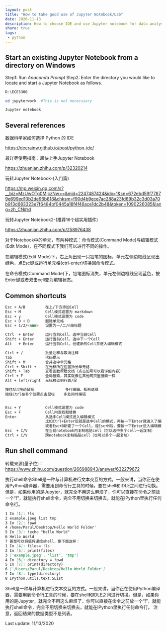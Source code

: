 ```yaml
---
layout: post
title: "How to take good use of Jupyter Notebook/Lab"
date: 2020-11-13
description: How to choose IDE and use Jupyter notebook for data analysis and machine learning
share: true
tags:
 - python
---
```


## Start an existing Jupyter Notebook from a directory on Windows

Step1: Run *Anaconda Prompt*
Step2: Enter the directory you would like to locate and start a Jupyter Notebook as follows.

```powershell
D:\ECE5300

cd jupyterwork  #This is not nececssary

Jupyter notebook
```

## Several references

数据科学家如何选择 Python 的 IDE

<https://deerainw.github.io/post/python-ide/>

最详尽使用指南：超快上手Jupyter Notebook

<https://zhuanlan.zhihu.com/p/32320214>

玩转Jupyter Notebook-(入门篇)

<https://mp.weixin.qq.com/s?__biz=MzUwOTg0MjczNw==&mid=2247487424&idx=1&sn=672ebd59f77879e699ed10b2de96b818&chksm=f90d4b9ece7ac288a23fd69b32c3d03a70b913d683323e7f6484bf0445a18f4f46ace1dc2b48&token=1090226085&lang=zh_CN#rd>


玩转Jupyter Notebook2-(推荐16个超实用插件)

<https://zhuanlan.zhihu.com/p/258976438>


对于Notebook中的单元，有两种模式：命令模式(Command Mode)与编辑模式(Edit Mode)，在不同模式下我们可以进行不同的操作。

在编辑模式(Edit Mode)下，右上角出现一只铅笔的图标，单元左侧边框线呈现出绿色，点Esc键或运行单元格(ctrl-enter)切换回命令模式。

在命令模式(Command Mode)下，铅笔图标消失，单元左侧边框线呈现蓝色，按Enter键或者双击cell变为编辑状态。

## Common shortcuts

```markdown
Esc + A/B         在上/下方添加Cell
Esc + M           Cell模式设置为 markdown
Esc + y           Cell模式设置为 code
Esc + D + D       删除单元格
Esc + 1/2/<num>   设置为一/二/n级标题

Ctrl  + Enter     运行当前Cell，选中当前Cell
Shift + Enter     运行当前Cell，选中下一个Cell
Alt   + Enter     运行当前Cell，创建新的Cell并进入编辑模式

Ctrl + /          批量注释与取消注释
Tab               代码提示
Shift + M         合并选中单元格
Ctrl + Shift + -  在光标所在位置拆分单元格
Shift + Tab       查看函数帮助文档（点击加号可以看详细内容）
Ctrl + F          全局搜索，其实就像在其他网页里搜索一样
Alt + left/right  光标移动到行首/尾

按住Alt拖动鼠标              多行编辑、矩形选框
按住Ctrl在多个位置点击鼠标    多处同时编辑


Esc + Y           Cell模式设置为 code
Esc + F           Cell内查找和替换
Enter             从选中Cell模式进入编辑模式
                  比如Ctrl+Enter后就是选中Cell的模式，再按一下Enter就进入了编辑模式
                  或者Esc+B新建了一个Cell，或Esc+M后，要按一下Enter进入编辑模式
Esc  + C/V        在当前notebook内复制粘贴cell（可以选中多个cell一起复制）
Ctrl + C/V        跨notebook复制粘贴cell（也可以多个一起复制）
```

## Run shell command

转载来源(量子位)：https://www.zhihu.com/question/266988943/answer/632279672

执行shell命令Shell是一种与计算机进行文本交互的方式。一般来讲，当你正在使用Python编译器，需要用到命令行工具的时候，要在shell和IDLE之间进行切换。但是，如果你用的是Jupyter，就完全不用这么麻烦了，你可以直接在命令之前放一个“!”，就能执行shell命令，完全不用切换来切换去，就能在IPython里执行任何命令行。
```markdown
1 In [1]: !ls
2 example.jpeg list tmp
3 In [2]: !pwd
4 /home/Parul/Desktop/Hello World Folder'
5 In [3]: !echo "Hello World"
6 Hello World
7 甚至可以将值传递给shell，像下面这样：
1 In [4]: files= !ls
2 In [5]: print(files)
3 ['example.jpeg', 'list', 'tmp']
4 In [6]: directory = !pwd
5 In [7]: print(directory)
6 ['/Users/Parul/Desktop/Hello World Folder']
7 In [8]: type(directory)
8 IPython.utils.text.SList
```

Shell是一种与计算机进行文本交互的方式。一般来讲，当你正在使用Python编译器，需要用到命令行工具的时候，要在shell和IDLE之间进行切换。但是，如果你用的是Jupyter，就完全不用这么麻烦了，你可以直接在命令之前放一个“!”，就能执行shell命令，完全不用切换来切换去，就能在IPython里执行任何命令行。
注意，返回结果的数据类型不是列表。

Last update: 11/13/2020